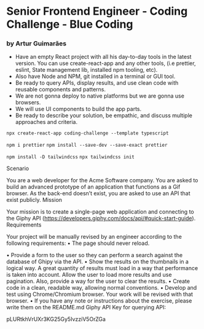 # Senior Frontend Engineer - Coding Challenge - Blue Coding

### by Artur Guimarães

- Have an empty React project with all his day-to-day tools in the latest version. You can use create-react-app and any other tools, (i.e prettier, eslint, State management lib, installed npm tooling, etc).
- Also have Node and NPM, git installed in a terminal or GUI tool.
- Be ready to query APIs, display results, and use clean code with reusable components and patterns.
- We are not gonna deploy to native platforms but we are gonna use browsers.
- We will use UI components to build the app parts.
- Be ready to describe your solution, be empathic, and discuss multiple approaches and criteria.

`npx create-react-app coding-challenge --template typescript`

`npm i prettier` `npm install --save-dev --save-exact prettier`

`npm install -D tailwindcss`
`npx tailwindcss init`


Scenario

You are a web developer for the Acme Software company. You are asked to build an advanced prototype of an
application that functions as a Gif browser. As the back-end doesn’t exist, you are asked to use an API that
exist publicly.
Mission

Your mission is to create a single-page web application and connecting to the Giphy API
(https://developers.giphy.com/docs/api/#quick-start-guide).
Requirements

Your project will be manually revised by an engineer according to the following requirements:
• The page should never reload.

• Provide a form to the user so they can perform a search against the database of Ghipy via the API.
• Show the results on the thumbnails in a logical way. A great quantity of results must load in a way that
performance is taken into account. Allow the user to load more results and use pagination. Also,
provide a way for the user to clear the results.
• Create code in a clean, readable way, allowing normal conventions.
• Develop and test using Chrome/Chromium browser. Your work will be revised with that browser.
• If you have any note or instructions about the exercise, please write them on the README.md
Giphy API Key for querying API:

pLURtkhVrUXr3KG25Gy5IvzziV5OrZGa


